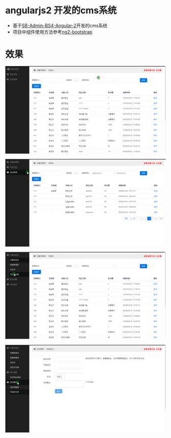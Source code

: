 # angularjs2 开发的cms系统
* 基于[SB-Admin-BS4-Angular-2](https://github.com/start-angular/SB-Admin-BS4-Angular-2)开发的cms系统
* 项目中组件使用方法参考[ng2-bootstrap](http://valor-software.com/ng2-bootstrap/#/dropdowns)

# 效果

![image](https://github.com/ParadeTo/ng2-cms/blob/master/img/demo1.gif)

![image](https://github.com/ParadeTo/ng2-cms/blob/master/img/demo2.gif)

![image](https://github.com/ParadeTo/ng2-cms/blob/master/img/demo3.gif)

![image](https://github.com/ParadeTo/ng2-cms/blob/master/img/demo4.gif)


